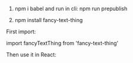 1. npm i babel and run in cli: npm run prepublish

2. npm install fancy-text-thing

First import:

import fancyTextThing from 'fancy-text-thing'

Then use it in React:

<fancyTextThing />

